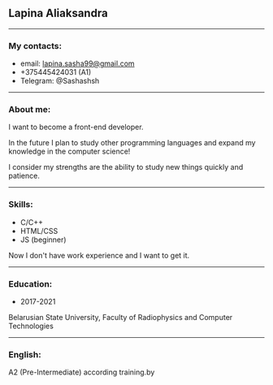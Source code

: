 ## Lapina Aliaksandra

---

### My contacts:
- email: lapina.sasha99@gmail.com
- +375445424031 (A1) 
- Telegram: @Sashashsh

---

### About me:

I want to become a front-end developer. 

In the future I plan to study other programming languages and expand my knowledge in the computer science!

I consider my strengths are the ability to study new things quickly and patience.

---

### Skills:

- C/C++
- HTML/CSS
- JS (beginner)

Now I don't have work experience and I want to get it.

---

### Education:

- 2017-2021

Belarusian State University, Faculty of Radiophysics and Computer Technologies

---

### English:

A2 (Pre-Intermediate) according training.by
